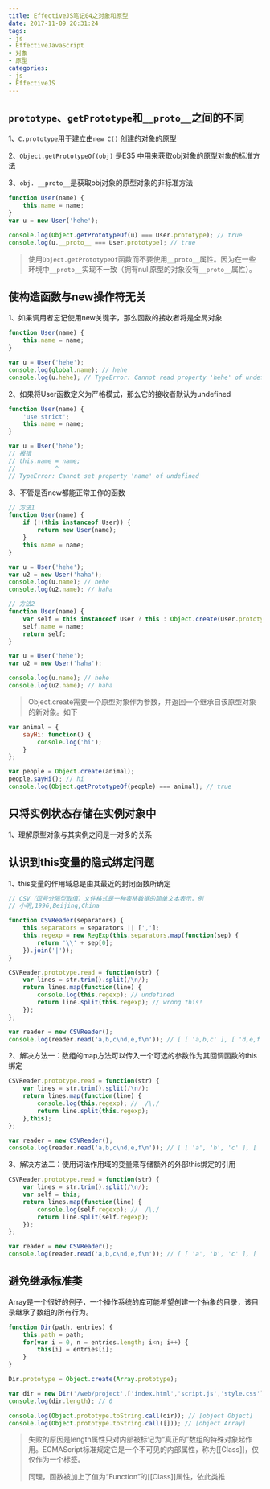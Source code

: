 ```yaml
---
title: EffectiveJS笔记04之对象和原型
date: 2017-11-09 20:31:24
tags:
- js
- EffectiveJavaScript
- 对象
- 原型
categories:
- js
- EffectiveJS
---
```


## `prototype`、`getPrototype`和`__proto__`之间的不同

1、`C.prototype`用于建立由`new C()` 创建的对象的原型

<!-- more -->

2、`Object.getPrototypeOf(obj)` 是ES5 中用来获取obj对象的原型对象的标准方法

3、`obj. __proto__`是获取obj对象的原型对象的非标准方法

``` js
function User(name) {
    this.name = name;
}
var u = new User('hehe');

console.log(Object.getPrototypeOf(u) === User.prototype); // true
console.log(u.__proto__ === User.prototype); // true
```

> 使用`Object.getPrototypeOf`函数而不要使用`__proto__`属性。因为在一些环境中`__proto__`实现不一致（拥有null原型的对象没有`__proto__`属性）。



## 使构造函数与new操作符无关

1、如果调用者忘记使用new关键字，那么函数的接收者将是全局对象

```js
function User(name) {
    this.name = name;
}

var u = User('hehe');
console.log(global.name); // hehe
console.log(u.hehe); // TypeError: Cannot read property 'hehe' of undefined
```

2、如果将User函数定义为严格模式，那么它的接收者默认为undefined

```js
function User(name) {
    'use strict';
    this.name = name;
}

var u = User('hehe');
// 报错
// this.name = name;
//           ^
// TypeError: Cannot set property 'name' of undefined
```

3、不管是否new都能正常工作的函数

```js
// 方法1
function User(name) {
    if (!(this instanceof User)) {
        return new User(name);
    }
    this.name = name;
}

var u = User('hehe');
var u2 = new User('haha');
console.log(u.name); // hehe
console.log(u2.name); // haha
```

```js
// 方法2
function User(name) {
    var self = this instanceof User ? this : Object.create(User.prototype);
    self.name = name;
    return self;
}

var u = User('hehe');
var u2 = new User('haha');

console.log(u.name); // hehe
console.log(u2.name); // haha
```

> Object.create需要一个原型对象作为参数，并返回一个继承自该原型对象的新对象。如下

```js
var animal = {
    sayHi: function() {
        console.log('hi');
    }
};

var people = Object.create(animal);
people.sayHi(); // hi
console.log(Object.getPrototypeOf(people) === animal); // true
```



## 只将实例状态存储在实例对象中

1、理解原型对象与其实例之间是一对多的关系



## 认识到this变量的隐式绑定问题

1、this变量的作用域总是由其最近的封闭函数所确定

```js
// CSV（逗号分隔型取值）文件格式是一种表格数据的简单文本表示，例
// 小明,1996,Beijing,China

function CSVReader(separators) {
    this.separators = separators || [','];
    this.regexp = new RegExp(this.separators.map(function(sep) {
        return '\\' + sep[0];
    }).join('|'));
}

CSVReader.prototype.read = function(str) {
    var lines = str.trim().split(/\n/);
    return lines.map(function(line) {
        console.log(this.regexp); // undefined
        return line.split(this.regexp); // wrong this!
    });
};

var reader = new CSVReader();
console.log(reader.read('a,b,c\nd,e,f\n')); // [ [ 'a,b,c' ], [ 'd,e,f' ] ]
```

2、解决方法一：数组的map方法可以传入一个可选的参数作为其回调函数的this绑定

```js
CSVReader.prototype.read = function(str) {
    var lines = str.trim().split(/\n/);
    return lines.map(function(line) {
        console.log(this.regexp); //  /\,/
        return line.split(this.regexp);
    },this);
};

var reader = new CSVReader();
console.log(reader.read('a,b,c\nd,e,f\n')); // [ [ 'a', 'b', 'c' ], [ 'd', 'e', 'f' ] ]
```

3、解决方法二：使用词法作用域的变量来存储额外的外部this绑定的引用

```js
CSVReader.prototype.read = function(str) {
    var lines = str.trim().split(/\n/);
    var self = this;
    return lines.map(function(line) {
        console.log(self.regexp); //  /\,/
        return line.split(self.regexp);
    });
};

var reader = new CSVReader();
console.log(reader.read('a,b,c\nd,e,f\n')); // [ [ 'a', 'b', 'c' ], [ 'd', 'e', 'f' ] ]
```

## 避免继承标准类

Array是一个很好的例子，一个操作系统的库可能希望创建一个抽象的目录，该目录继承了数组的所有行为。

```js
function Dir(path, entries) {
    this.path = path;
    for(var i = 0, n = entries.length; i<n; i++) {
        this[i] = entries[i];
    }
}

Dir.prototype = Object.create(Array.prototype);

var dir = new Dir('/web/project',['index.html','script.js','style.css']);
console.log(dir.length); // 0

console.log(Object.prototype.toString.call(dir)); // [object Object]
console.log(Object.prototype.toString.call([])); // [object Array]
```

> 失败的原因是length属性只对内部被标记为“真正的”数组的特殊对象起作用。ECMAScript标准规定它是一个不可见的内部属性，称为[[Class]]，仅仅作为一个标签。
>
> 同理，函数被加上了值为“Function”的[[Class]]属性，依此类推




